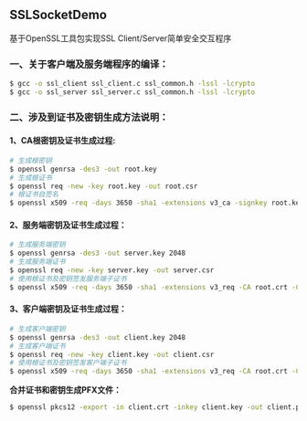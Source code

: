 ## SSLSocketDemo
基于OpenSSL工具包实现SSL Client/Server简单安全交互程序

### 一、关于客户端及服务端程序的编译：
```bash
$ gcc -o ssl_client ssl_client.c ssl_common.h -lssl -lcrypto
$ gcc -o ssl_server ssl_server.c ssl_common.h -lssl -lcrypto
```

### 二、涉及到证书及密钥生成方法说明：

#### 1、CA根密钥及证书生成过程:
```bash
# 生成根密钥
$ openssl genrsa -des3 -out root.key
# 生成根证书
$ openssl req -new -key root.key -out root.csr
# 根证书自签名
$ openssl x509 -req -days 3650 -sha1 -extensions v3_ca -signkey root.key -in root.csr -out root.crt
``` 

#### 2、服务端密钥及证书生成过程：
```bash
# 生成服务端密钥
$ openssl genrsa -des3 -out server.key 2048
# 生成服务端证书
$ openssl req -new -key server.key -out server.csr
# 使用根证书及密钥签发服务端子证书
$ openssl x509 -req -days 3650 -sha1 -extensions v3_req -CA root.crt -CAkey root.key -CAcreateserial -in server.csr -out server.crt
```
#### 3、客户端密钥及证书生成过程：
```bash
# 生成客户端密钥
$ openssl genrsa -des3 -out client.key 2048
# 生成客户端证书
$ openssl req -new -key client.key -out client.csr
# 使用根证书及密钥签发客户端子证书
$ openssl x509 -req -days 3650 -sha1 -extensions v3_req -CA root.crt -CAkey root.key -CAcreateserial -in client.csr -out client.crt
```
**合并证书和密钥生成PFX文件：**
```bash
$ openssl pkcs12 -export -in client.crt -inkey client.key -out client.pfx
```

